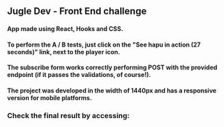 ## Jugle Dev - Front End challenge

#### App made using React, Hooks and CSS.

#### To perform the A / B tests, just click on the "See hapu in action (27 seconds)" link, next to the player icon.

#### The subscribe form works correctly performing POST with the provided endpoint (if it passes the validations, of course!).

#### The project was developed in the width of 1440px and has a responsive version for mobile platforms.

### Check the final result by accessing:
